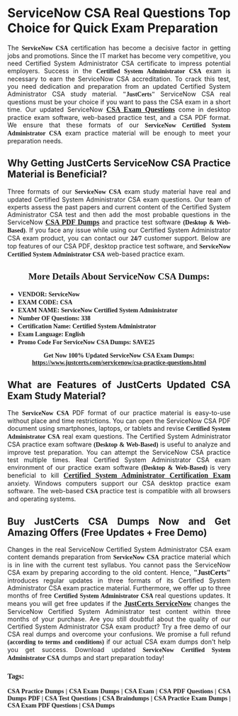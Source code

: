 <h1 style="text-align: justify;"><strong>ServiceNow CSA Real Questions Top Choice for Quick Exam Preparation</strong></h1>

<p style="text-align: justify;">The <span style="font-family:Georgia,serif;"><strong>ServiceNow CSA</strong></span> certification has become a decisive factor in getting jobs and promotions. Since the IT market has become very competitive, you need Certified System Administrator CSA certificate to impress potential employers. Success in the <span style="font-family:Georgia,serif;"><strong>Certified System Administrator CSA</strong></span> exam is necessary to earn the ServiceNow CSA accreditation. To crack this test, you need dedication and preparation from an updated Certified System Administrator CSA study material. <span style="font-size:14px;"><span style="font-family:Georgia,serif;"><strong>"JustCerts"</strong></span></span> ServiceNow CSA real questions must be your choice if you want to pass the CSA exam in a short time. Our updated ServiceNow <a href="https://www.justcerts.com/servicenow/csa-practice-questions.html"><span style="font-size:16px;"><span style="font-family:Georgia,serif;"><strong>CSA Exam Questions</strong></span></span></a> come in desktop practice exam software, web-based practice test, and a CSA PDF format. We ensure that these formats of our <span style="font-family:Georgia,serif;"><strong>ServiceNow Certified System Administrator CSA</strong></span> exam practice material will be enough to meet your preparation needs.</p>

<h2 style="text-align: justify;"><strong>Why Getting JustCerts ServiceNow CSA Practice Material is Beneficial?</strong></h2>

<p style="text-align: justify;">Three formats of our <span style="font-family:Georgia,serif;"><strong>ServiceNow CSA</strong></span> exam study material have real and updated Certified System Administrator CSA exam questions. Our team of experts assess the past papers and current content of the Certified System Administrator CSA test and then add the most probable questions in the ServiceNow <a href="https://www.justcerts.com/servicenow/csa-practice-questions.html"><span style="font-size:16px;"><span style="font-family:Georgia,serif;"><strong>CSA PDF Dumps</strong></span></span></a> and practice test software <span style="font-family:Georgia,serif;"><strong>(Desktop & Web-Based)</strong></span>. If you face any issue while using our Certified System Administrator CSA exam product, you can contact our <span style="font-family:Georgia,serif;"><strong>24/7</strong></span> customer support. Below are top features of our CSA PDF, desktop practice test software, and <span style="font-family:Georgia,serif;"><strong>ServiceNow Certified System Administrator CSA</strong></span> web-based practice exam.</p>

<h2 style="text-align: center;"><strong><span style="font-family:Georgia,serif;">More Details About ServiceNow CSA Dumps:</span></strong></h2>

<ul>
	<li style="text-align: justify;"><span style="font-size:14px;"><span style="font-family:Georgia,serif;"><strong>VENDOR: ServiceNow</strong></span></span></li>
	<li style="text-align: justify;"><span style="font-size:14px;"><span style="font-family:Georgia,serif;"><strong>EXAM CODE: CSA</strong></span></span></li>
	<li style="text-align: justify;"><span style="font-size:14px;"><span style="font-family:Georgia,serif;"><strong>EXAM NAME: ServiceNow Certified System Administrator</strong></span></span></li>
	<li style="text-align: justify;"><span style="font-size:14px;"><span style="font-family:Georgia,serif;"><strong>Number OF Questions: 338</strong></span></span></li>
	<li style="text-align: justify;"><span style="font-size:14px;"><span style="font-family:Georgia,serif;"><strong>Certification Name: Certified System Administrator</strong></span></span></li>
	<li style="text-align: justify;"><span style="font-size:14px;"><span style="font-family:Georgia,serif;"><strong>Exam Language: English</strong></span></span></li>
	<li style="text-align: justify;"><span style="font-size:14px;"><span style="font-family:Georgia,serif;"><strong>Promo Code For ServiceNow CSA Dumps: SAVE25</strong></span></span></li>
</ul>

<p style="text-align: center;"><strong><span style="font-family:Georgia,serif;"><span style="font-size:14px;">Get Now 100% Updated ServiceNow CSA Exam Dumps:</span> <a href="https://www.justcerts.com/servicenow/csa-practice-questions.html">https://www.justcerts.com/servicenow/csa-practice-questions.html</a></span></strong></p>

<h2 style="text-align: justify;"><strong>What are Features of JustCerts Updated CSA Exam Study Material?</strong></h2>

<p style="text-align: justify;">The <span style="font-family:Georgia,serif;"><strong>ServiceNow CSA</strong></span> PDF format of our practice material is easy-to-use without place and time restrictions. You can open the ServiceNow CSA PDF document using smartphones, laptops, or tablets and revise <span style="font-family:Georgia,serif;"><strong>Certified System Administrator CSA</strong></span> real exam questions. The Certified System Administrator CSA practice exam software <span style="font-family:Georgia,serif;"><strong>(Desktop & Web-Based)</strong></span> is useful to analyze and improve test preparation. You can attempt the ServiceNow CSA practice test multiple times. Real Certified System Administrator CSA exam environment of our practice exam software <span style="font-family:Georgia,serif;"><strong>(Desktop & Web-Based)</strong></span> is very beneficial to kill <a href="https://www.justcerts.com/servicenow/servicenow-system-administrator-certification-exams.html"><span style="font-size:16px;"><span style="font-family:Georgia,serif;"><strong>Certified System Administrator Certification Exam</strong></span></span></a> anxiety. Windows computers support our CSA desktop practice exam software. The web-based <span style="font-family:Georgia,serif;"><strong>CSA </strong></span> practice test is compatible with all browsers and operating systems.</p>

<h2 style="text-align: justify;"><strong>Buy JustCerts CSA Dumps Now and Get Amazing Offers (Free Updates + Free Demo)</strong></h2>

<p style="text-align: justify;">Changes in the real ServiceNow Certified System Administrator CSA exam content demands preparation from <span style="font-family:Georgia,serif;"><strong>ServiceNow CSA</strong></span> practice material which is in line with the current test syllabus. You cannot pass the ServiceNow CSA exam by preparing according to the old content. Hence, <span style="font-size:16px;"><span style="font-family:Georgia,serif;"><strong>"JustCerts"</strong></span></span> introduces regular updates in three formats of its Certified System Administrator CSA exam practice material. Furthermore, we offer up to three months of free <span style="font-family:Georgia,serif;"><strong>Certified System Administrator CSA </strong></span>real questions updates. It means you will get free updates if the <a href="https://www.justcerts.com/servicenow-certification-exams.html"><span style="font-size:16px;"><span style="font-family:Georgia,serif;"><strong>JustCerts ServiceNow</strong></span></span></a> changes the ServiceNow Certified System Administrator test content within three months of your purchase. Are you still doubtful about the quality of our Certified System Administrator CSA exam product? Try a free demo of our CSA real dumps and overcome your confusions. We promise a full refund <span style="font-family:Georgia,serif;"><strong>(according to terms and conditions)</strong></span> if our actual CSA exam dumps don't help you get success. Download updated <span style="font-family:Georgia,serif;"><strong>ServiceNow Certified System Administrator CSA</strong></span> dumps and start preparation today!</p>

<h3 style="text-align: justify;"><span style="font-family:Georgia,serif;"><strong>Tags:</strong></span></h3>

<p style="text-align: justify;"><span style="font-family:Georgia,serif;"><strong>CSA Practice Dumps | CSA Exam Dumps | CSA Exam | CSA PDF Questions | CSA Dumps PDF | CSA Test Questions | CSA Braindumps | CSA Practice Exam Dumps | CSA Exam PDF Questions | CSA Dumps</strong></span></p>
